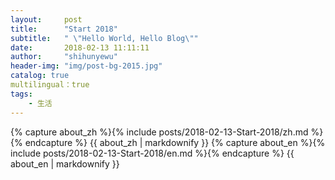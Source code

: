 ```yaml
---
layout:     post
title:      "Start 2018"
subtitle:   " \"Hello World, Hello Blog\""
date:       2018-02-13 11:11:11
author:     "shihunyewu"
header-img: "img/post-bg-2015.jpg"
catalog: true
multilingual：true
tags:
    - 生活
---
```

{% capture about_zh %}{% include posts/2018-02-13-Start-2018/zh.md %}{% endcapture %} {{ about_zh | markdownify }}
{% capture about_en %}{% include posts/2018-02-13-Start-2018/en.md %}{% endcapture %} {{ about_en | markdownify }}